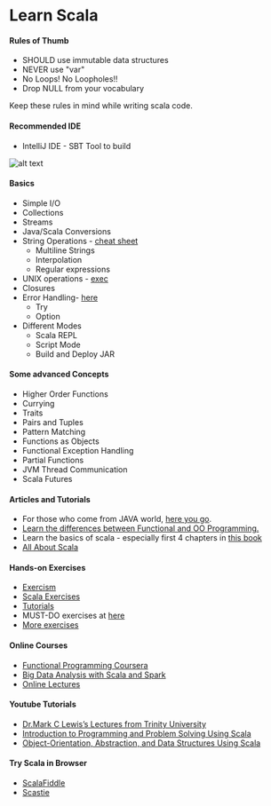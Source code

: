 # Learn Scala

#### Rules of Thumb

 * SHOULD use immutable data structures
 * NEVER use "var"
 * No Loops! No Loopholes!!
 * Drop NULL from your vocabulary
 
Keep these rules in mind while writing scala code.

#### Recommended IDE
  * IntelliJ IDE - SBT Tool to build
 

![alt text](https://cdn-images-1.medium.com/max/720/1*AM83LP9sGGjIul3c5hIsWg.png)


#### Basics
* Simple I/O
* Collections
* Streams
* Java/Scala Conversions
* String Operations - [cheat sheet](https://alvinalexander.com/scala/scala-string-examples-collection-cheat-sheet)
    * Multiline Strings
    * Interpolation
    * Regular expressions
* UNIX operations - [exec](https://alvinalexander.com/scala/scala-execute-exec-external-system-commands-in-scala)
* Closures
* Error Handling- [here](http://longcao.org/2015/06/15/easing-into-functional-error-handling-in-scala)
    * Try
    * Option
* Different Modes
    * Scala REPL
    * Script Mode
    * Build and Deploy JAR 
  
#### Some advanced Concepts
  *  Higher Order Functions
  *  Currying
  *  Traits
  *  Pairs and Tuples
  *  Pattern Matching
  *  Functions as Objects
  *  Functional Exception Handling
  *  Partial Functions 
  *  JVM Thread Communication
  *  Scala Futures

#### Articles and Tutorials
  * For those who come from JAVA world, [here you go](http://docs.scala-lang.org/tutorials/scala-for-java-programmers.html).
  * [Learn the differences between Functional and OO Programming.](https://medium.com/@cscalfani/so-you-want-to-be-a-functional-programmer-part-1-1f15e387e536)
  * Learn the basics of scala - especially first 4 chapters in [this book](http://fileadmin.cs.lth.se/scala/scala-impatient.pdf)
  * [All About Scala](http://allaboutscala.com/) 
  
#### Hands-on Exercises 
  * [Exercism](https://github.com/exercism/scala/tree/master/exercises)
  * [Scala Exercises](https://github.com/scala-exercises/scala-exercises)
  * [Tutorials](http://scalatutorials.com/tour/)
  * MUST-DO exercises at [here](https://www.scala-exercises.org/fp_in_scala/getting_started_with_functional_programming)
  * [More exercises](https://gleichmann.wordpress.com/series/)
  
#### Online Courses
  * [Functional Programming Coursera](https://www.coursera.org/learn/progfun1)
  * [Big Data Analysis with Scala and Spark](https://www.coursera.org/learn/scala-spark-big-data)
  * [Online Lectures](https://www.coursera.org/learn/progfun1/lecture/cdHAM/lecture-4-6-pattern-matching)

#### Youtube Tutorials
  * [Dr.Mark C Lewis’s Lectures from Trinity University](http://www.cs.trinity.edu/~mlewis/)
  * [Introduction to Programming and Problem Solving Using Scala](https://www.youtube.com/playlist?list=PLLMXbkbDbVt9MIJ9DV4ps-_trOzWtphYO)
  * [Object-Orientation, Abstraction, and Data Structures Using Scala](https://www.youtube.com/playlist?list=PLLMXbkbDbVt8JLumqKj-3BlHmEXPIfR42)
  
#### Try Scala in Browser
  * [ScalaFiddle](https://scalafiddle.io/)
  * [Scastie](https://scastie.scala-lang.org/)
  

